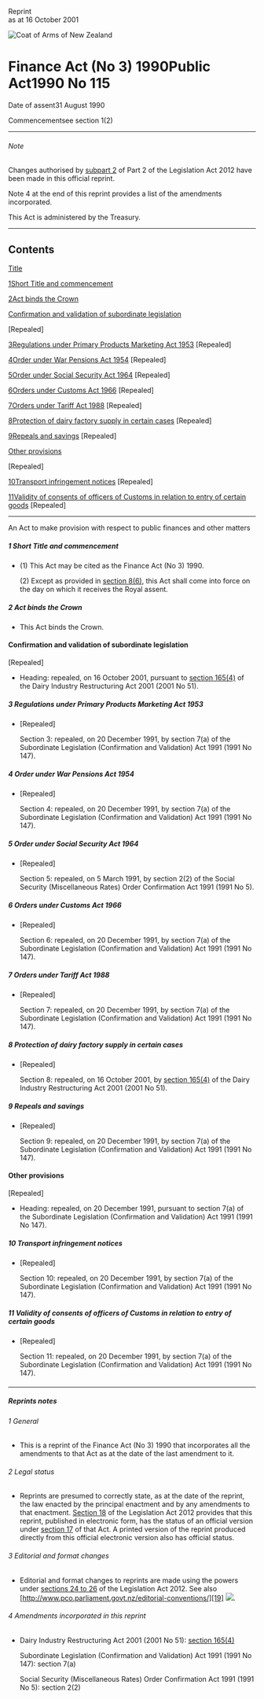 Reprint  
as at 16 October 2001

![Coat of Arms of New Zealand](/images/leg-crest.jpg)

# Finance Act (No 3) 1990Public Act1990 No 115

Date of assent31 August 1990

Commencementsee section 1(2)

---

###### Note

Changes authorised by [subpart 2][0] of Part 2 of the Legislation Act 2012 have been made in this official reprint.

Note 4 at the end of this reprint provides a list of the amendments incorporated.

This Act is administered by the Treasury.

---

## Contents

[Title][1]

[1][2][][2][Short Title and commencement][2]

[2][3][][3][Act binds the Crown][3]

[Confirmation and validation of subordinate legislation][4]

\[Repealed\]

[3][5][][5][Regulations under Primary Products Marketing Act 1953][5] \[Repealed\]

[4][6][][6][Order under War Pensions Act 1954][6] \[Repealed\]

[5][7][][7][Order under Social Security Act 1964][7] \[Repealed\]

[6][8][][8][Orders under Customs Act 1966][8] \[Repealed\]

[7][9][][9][Orders under Tariff Act 1988][9] \[Repealed\]

[8][10][][10][Protection of dairy factory supply in certain cases][10] \[Repealed\]

[9][11][][11][Repeals and savings][11] \[Repealed\]

[Other provisions][12]

\[Repealed\]

[10][13][][13][Transport infringement notices][13] \[Repealed\]

[11][14][][14][Validity of consents of officers of Customs in relation to entry of certain goods][14] \[Repealed\]

---

An Act to make provision with respect to public finances and other matters

##### 1 Short Title and commencement
    
*   (1) This Act may be cited as the Finance Act (No 3) 1990\.
    
    (2) Except as provided in [section 8(6)][10], this Act shall come into force on the day on which it receives the Royal assent.

##### 2 Act binds the Crown
    
*   This Act binds the Crown.

#### Confirmation and validation of subordinate legislation

\[Repealed\]
    
*   Heading: repealed, on 16 October 2001, pursuant to [section 165(4)][15] of the Dairy Industry Restructuring Act 2001 (2001 No 51).

##### 3 Regulations under Primary Products Marketing Act 1953
    
*   \[Repealed\]
    
    Section 3: repealed, on 20 December 1991, by section 7(a) of the Subordinate Legislation (Confirmation and Validation) Act 1991 (1991 No 147).

##### 4 Order under War Pensions Act 1954
    
*   \[Repealed\]
    
    Section 4: repealed, on 20 December 1991, by section 7(a) of the Subordinate Legislation (Confirmation and Validation) Act 1991 (1991 No 147).

##### 5 Order under Social Security Act 1964
    
*   \[Repealed\]
    
    Section 5: repealed, on 5 March 1991, by section 2(2) of the Social Security (Miscellaneous Rates) Order Confirmation Act 1991 (1991 No 5).

##### 6 Orders under Customs Act 1966
    
*   \[Repealed\]
    
    Section 6: repealed, on 20 December 1991, by section 7(a) of the Subordinate Legislation (Confirmation and Validation) Act 1991 (1991 No 147).

##### 7 Orders under Tariff Act 1988
    
*   \[Repealed\]
    
    Section 7: repealed, on 20 December 1991, by section 7(a) of the Subordinate Legislation (Confirmation and Validation) Act 1991 (1991 No 147).

##### 8 Protection of dairy factory supply in certain cases
    
*   \[Repealed\]
    
    Section 8: repealed, on 16 October 2001, by [section 165(4)][15] of the Dairy Industry Restructuring Act 2001 (2001 No 51).

##### 9 Repeals and savings
    
*   \[Repealed\]
    
    Section 9: repealed, on 20 December 1991, by section 7(a) of the Subordinate Legislation (Confirmation and Validation) Act 1991 (1991 No 147).

#### Other provisions

\[Repealed\]
    
*   Heading: repealed, on 20 December 1991, pursuant to section 7(a) of the Subordinate Legislation (Confirmation and Validation) Act 1991 (1991 No 147).

##### 10 Transport infringement notices
    
*   \[Repealed\]
    
    Section 10: repealed, on 20 December 1991, by section 7(a) of the Subordinate Legislation (Confirmation and Validation) Act 1991 (1991 No 147).

##### 11 Validity of consents of officers of Customs in relation to entry of certain goods
    
*   \[Repealed\]
    
    Section 11: repealed, on 20 December 1991, by section 7(a) of the Subordinate Legislation (Confirmation and Validation) Act 1991 (1991 No 147).

#### 

---

##### Reprints notes

###### 1 General
    
*   This is a reprint of the Finance Act (No 3) 1990 that incorporates all the amendments to that Act as at the date of the last amendment to it.

###### 2 Legal status
    
*   Reprints are presumed to correctly state, as at the date of the reprint, the law enacted by the principal enactment and by any amendments to that enactment. [Section 18][16] of the Legislation Act 2012 provides that this reprint, published in electronic form, has the status of an official version under [section 17][17] of that Act. A printed version of the reprint produced directly from this official electronic version also has official status.

###### 3 Editorial and format changes
    
*   Editorial and format changes to reprints are made using the powers under [sections 24 to 26][18] of the Legislation Act 2012\. See also [http://www.pco.parliament.govt.nz/editorial-conventions/][19] ![](/images/external_link.gif).

###### 4 Amendments incorporated in this reprint
    
*   Dairy Industry Restructuring Act 2001 (2001 No 51): [section 165(4)][15]
    
    Subordinate Legislation (Confirmation and Validation) Act 1991 (1991 No 147): section 7(a)
    
    Social Security (Miscellaneous Rates) Order Confirmation Act 1991 (1991 No 5): section 2(2)



[0]: http://www.legislation.govt.nz/act/public/1990/0115/latest/link.aspx?id=DLM2998524
[1]: http://www.legislation.govt.nz/act/public/1990/0115/latest/whole.html#DLM225536
[2]: http://www.legislation.govt.nz/act/public/1990/0115/latest/whole.html#DLM225538
[3]: http://www.legislation.govt.nz/act/public/1990/0115/latest/whole.html#DLM225539
[4]: http://www.legislation.govt.nz/act/public/1990/0115/latest/whole.html#DLM2714201
[5]: http://www.legislation.govt.nz/act/public/1990/0115/latest/whole.html#DLM225541
[6]: http://www.legislation.govt.nz/act/public/1990/0115/latest/whole.html#DLM225543
[7]: http://www.legislation.govt.nz/act/public/1990/0115/latest/whole.html#DLM225545
[8]: http://www.legislation.govt.nz/act/public/1990/0115/latest/whole.html#DLM225547
[9]: http://www.legislation.govt.nz/act/public/1990/0115/latest/whole.html#DLM225549
[10]: http://www.legislation.govt.nz/act/public/1990/0115/latest/whole.html#DLM225551
[11]: http://www.legislation.govt.nz/act/public/1990/0115/latest/whole.html#DLM225555
[12]: http://www.legislation.govt.nz/act/public/1990/0115/latest/whole.html#DLM6283803
[13]: http://www.legislation.govt.nz/act/public/1990/0115/latest/whole.html#DLM225559
[14]: http://www.legislation.govt.nz/act/public/1990/0115/latest/whole.html#DLM225561
[15]: http://www.legislation.govt.nz/act/public/1990/0115/latest/link.aspx?id=DLM110110
[16]: http://www.legislation.govt.nz/act/public/1990/0115/latest/link.aspx?id=DLM2998516
[17]: http://www.legislation.govt.nz/act/public/1990/0115/latest/link.aspx?id=DLM2998515
[18]: http://www.legislation.govt.nz/act/public/1990/0115/latest/link.aspx?id=DLM2998532
[19]: http://www.pco.parliament.govt.nz/editorial-conventions/